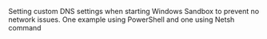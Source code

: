 Setting custom DNS settings when starting Windows Sandbox to prevent no network issues. 
One example using PowerShell and one using Netsh command
